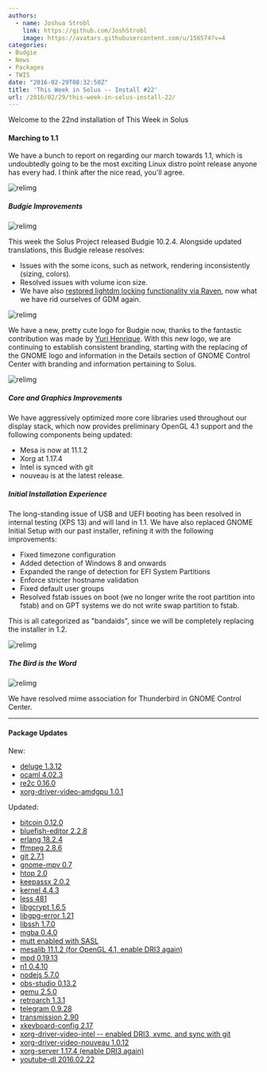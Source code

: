 ```yaml
---
authors:
  - name: Joshua Strobl
    link: https://github.com/JoshStrobl
    image: https://avatars.githubusercontent.com/u/156574?v=4
categories:
- Budgie
- News
- Packages
- TWIS
date: "2016-02-29T08:32:50Z"
title: 'This Week in Solus -- Install #22'
url: /2016/02/29/this-week-in-solus-install-22/
---
```

 
Welcome to the 22nd installation of This Week in Solus 

#### Marching to 1.1

We have a bunch to report on regarding our march towards 1.1, which is undoubtedly going to be the most exciting Linux distro point release anyone has every had. I think after the nice read, you'll agree.

![relimg](https://media.giphy.com/media/3oEdv7vedu6iAZoqTS/giphy.gif)

##### Budgie Improvements

![relimg](Screenshot-from-2016-02-29-03-51-45.png)

This week the Solus Project released Budgie 10.2.4. Alongside updated translations, this Budgie release resolves:

- Issues with the some icons, such as network, rendering inconsistently (sizing, colors).
- Resolved issues with volume icon size.
- We have also [restored lightdm locking functionality via Raven](https://github.com/solus-project/budgie-desktop/commit/9392146c07b93d8b90681dafbd74d03e15590f12), now what we have rid ourselves of GDM again.

![relimg](budgie.png)

We have a new, pretty cute logo for Budgie now, thanks to the fantastic contribution was made by [Yuri Henrique](https://plus.google.com/+YuriHenriq). With this new logo, we are continuing to establish consistent branding, starting with the 
replacing of the GNOME logo and information in the Details section of GNOME Control Center with branding and information pertaining to Solus.

![relimg](Screenshot-from-2016-02-27-23-27-13.png)

##### Core and Graphics Improvements

We have aggressively optimized more core libraries used throughout our display stack, which now provides preliminary OpenGL 4.1 support and the following components being updated:

- Mesa is now at 11.1.2
- Xorg at 1.17.4
- Intel is synced with git
- nouveau is at the latest release.

##### Initial Installation Experience

The long-standing issue of USB and UEFI booting has been resolved in internal testing (XPS 13) and will land in 1.1. We have also replaced GNOME Initial Setup with our past installer, refining it with the following improvements:

- Fixed timezone configuration
- Added detection of Windows 8 and onwards
- Expanded the range of detection for EFI System Partitions
- Enforce stricter hostname validation
- Fixed default user groups
- Resolved fstab issues on boot (we no longer write the root partition into fstab) and on GPT systems we do not write swap partition to fstab.

This is all categorized as "bandaids", since we will be completely replacing the installer in 1.2.

![relimg](2Xu9NcsxjPHz.png)

##### The Bird is the Word

![relimg](http://i.giphy.com/8bUYuWPi8fPDW.gif)

We have resolved mime association for Thunderbird in GNOME Control Center.

<hr />

#### Package Updates

New:

- [deluge 1.3.12](https://git.solus-project.com/packages/deluge/commit/?id=e6f259636c5364d947350f632a2dbbd0f8313157)
- [ocaml 4.02.3](https://git.solus-project.com/packages/ocaml/commit/?id=63662f94ce0a4ba3befcbd735c3ed179e21532dd)
- [re2c 0.16.0](https://git.solus-project.com/packages/re2c/commit/?id=4ba27f4cbd23a9550d6e62c49a3dc1e7cc65b7dd)
- [xorg-driver-video-amdgpu 1.0.1](https://git.solus-project.com/packages/xorg-driver-video-amdgpu/commit/?id=66fa82b9e038544250d352859d6122432674e274)

Updated:

- [bitcoin 0.12.0](https://git.solus-project.com/packages/bitcoin/commit/?id=b9b9e3bed2924f8490c3ae81ba42a4cd6744f443)
- [bluefish-editor 2.2.8](https://git.solus-project.com/packages/bluefish-editor/commit/?id=e17c9d2aa6c6c918daf961729891209753806622)
- [erlang 18.2.4](https://git.solus-project.com/packages/erlang/commit/?id=88d7b0e445703eb250af0cde6ede3b9047e76f77)
- [ffmpeg 2.8.6](https://git.solus-project.com/packages/ffmpeg/commit/?id=bffcd20ce0a0c0025f0eee270d568b858bd8f307)
- [git 2.7.1](https://git.solus-project.com/packages/git/commit/?id=57a41c60fea118af354f59a6c087722589ec4834)
- [gnome-mpv 0.7](https://git.solus-project.com/packages/gnome-mpv/commit/?id=cd8a48be1213026bd77213db5a0998fce1a8580e)
- [htop 2.0](https://git.solus-project.com/packages/htop/commit/?id=68119eab2029bf3fc85e23e4d7041ab0e7d77545)
- [keepassx 2.0.2](https://git.solus-project.com/packages/keepassx/commit/?id=b7da7c98f5b234f5ddefb11abaa7935ab754bdd7)
- [kernel 4.4.3](https://git.solus-project.com/packages/kernel/commit/?id=ea5fc9da35715f7ffbc30618af654242c4c14bcd)
- [less 481](https://git.solus-project.com/packages/less/commit/?id=cd26eabde82770ab6c571985007a6ee6b2b097ad)
- [libgcrypt 1.6.5](https://git.solus-project.com/packages/libgcrypt/commit/?id=b4f129ac1acff6f49d88c3a145097eaca8736924)
- [libgpg-error 1.21](https://git.solus-project.com/packages/libgpg-error/commit/?id=7b93243c923c0fbb5a3561e4729ac503cbe51e93)
- [libssh 1.7.0](https://git.solus-project.com/packages/libssh2/commit/?id=235cfcd0fa4a536aba9387ef1db07d0aa2ba692f)
- [mgba 0.4.0](https://git.solus-project.com/packages/mgba/commit/?id=33b388f758dbb752e2d1f95900ebefd381f8818d)
- [mutt enabled with SASL](https://git.solus-project.com/packages/mutt/commit/?id=86bd82c835d66bd9c89be68b26936dbfad599d21)
- [mesalib 11.1.2 (for OpenGL 4.1, enable DRI3 again)](https://git.solus-project.com/packages/mesalib/commit/?id=46f53c7bfa6427fe3585de02efea1a3192470794)
- [mpd 0.19.13](https://git.solus-project.com/packages/mpd/commit/?id=05025a887197cdea47c41daa576d600dca36ddc2)
- [n1 0.4.10](https://git.solus-project.com/packages/n1/commit/?id=cdfd7ee6408e61710ec915cc3aba7e4b17e9d6d8)
- [nodejs 5.7.0](https://git.solus-project.com/packages/nodejs/commit/?id=9c18387822c8dacff1279ff50d07087e3bb53ea6)
- [obs-studio 0.13.2](https://git.solus-project.com/packages/obs-studio/commit/?id=2d2c8e896299303bb7de9428edf28c5fb2af2dda)
- [qemu 2.5.0](https://git.solus-project.com/packages/qemu/commit/?id=52dcf463fda03550728c20ad88ae16336989e8dc)
- [retroarch 1.3.1](https://git.solus-project.com/packages/retroarch/commit/?id=011a425297f453311f10c50ac24079bc68c7bad7)
- [telegram 0.9.28](https://git.solus-project.com/packages/telegram/commit/?id=1a2aca6b20ea071c464ff73f0ff359c1ccc3ab09)
- [transmission 2.90](https://git.solus-project.com/packages/transmission/commit/?id=0bf53942dc86015eb2af8a2f971fc27c527e3fc7)
- [xkeyboard-config 2.17](https://git.solus-project.com/packages/xkeyboard-config/commit/?id=e0cc95224ebb8ddd9260870acdaf2c9b7bdd663c)
- [xorg-driver-video-intel -- enabled DRI3, xvmc, and sync with git](https://git.solus-project.com/packages/xorg-driver-video-intel/commit/?id=9547e833469e00d4c413d138e681e964b264d415)
- [xorg-driver-video-nouveau 1.0.12](https://git.solus-project.com/packages/xorg-driver-video-nouveau/commit/?id=27fdb9a08e73d59f491d36def4c94d40a124bb5c)
- [xorg-server 1.17.4 (enable DRI3 again)](https://git.solus-project.com/packages/xorg-server/commit/?id=77c956af0aa23c84f9c729117f7df597070bebe1)
- [youtube-dl 2016.02.22](https://git.solus-project.com/packages/youtube-dl/commit/?id=212f20d41d8f0b2451cc63f20ad579725c7e8d41)

          